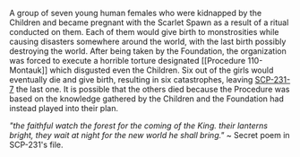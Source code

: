 A group of seven young human females who were kidnapped by the Children and became pregnant with the Scarlet Spawn as a result of a ritual conducted on them. Each of them would give birth to monstrosities while causing disasters somewhere around the world, with the last birth possibly destroying the world. After being taken by the Foundation, the organization was forced to execute a horrible torture designated [[Procedure 110-Montauk]] which disgusted even the Children. Six out of the girls would eventually die and give birth, resulting in six catastrophes, leaving [SCP-231-7](https://alt-battles.fandom.com/wiki/SCP-231-7 "w:c:alt-battles:SCP-231-7") the last one. It is possible that the others died because the Procedure was based on the knowledge gathered by the Children and the Foundation had instead played into their plan.

_"the faithful watch the forest for the coming of the King. their lanterns bright, they wait at night for the new world he shall bring."_
~ Secret poem in SCP-231's file.